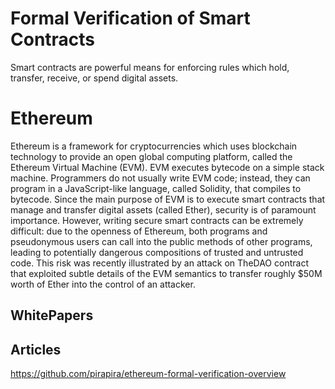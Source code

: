 # Formal Verification of Smart Contracts
Smart contracts are powerful means for enforcing rules which hold, transfer, receive, or spend digital assets. 

# Ethereum

Ethereum is a framework for cryptocurrencies which uses blockchain technology to provide an open global computing platform, called the Ethereum Virtual Machine (EVM). EVM executes bytecode on a simple stack machine. Programmers do not usually write EVM code; instead, they can program in a JavaScript-like language, called Solidity, that compiles to bytecode. Since the main purpose of EVM is to execute smart contracts that manage and transfer digital assets (called Ether), security is of paramount importance. However, writing secure smart contracts can be extremely difficult: due to the openness of Ethereum, both programs and pseudonymous users can call into the public methods of other programs, leading to potentially dangerous compositions of trusted and untrusted code. This risk was recently illustrated by an attack on TheDAO contract that exploited subtle details of the EVM semantics to transfer roughly $50M worth of Ether into the control of an attacker.

## WhitePapers





## Articles
https://github.com/pirapira/ethereum-formal-verification-overview

